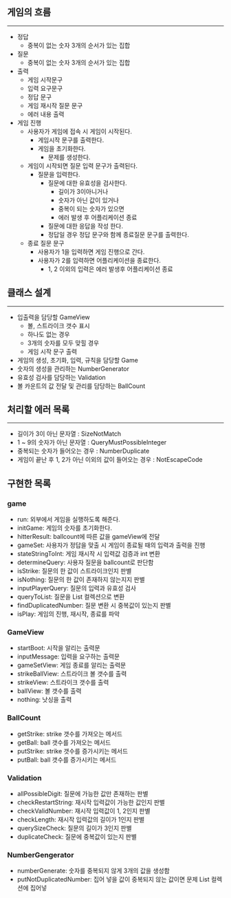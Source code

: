 ## 게임의 흐름

---

- 정답
    - 중복이 없는 숫자 3개의 순서가 있는 집합
- 질문
    - 중복이 없는 숫자 3개의 순서가 있는 집합
- 출력
    - 게임 시작문구
    - 입력 요구문구
    - 정답 문구
    - 게임 재시작 질문 문구
    - 에러 내용 출력
- 게임 진행
    - 사용자가 게임에 접속 시 게임이 시작된다.
        - 게임시작 문구를 출력한다.
        - 게임을 초기화한다.
            - 문제를 생성한다.
    - 게임이 시작되면 질문 입력 문구가 출력된다.
        - 질문을 입력한다.
            - 질문에 대한 유효성을 검사한다.
                - 길이가 3이아니거나
                - 숫자가 아닌 값이 있거나
                - 중복이 되는 숫자가 있으면
                - 에러 발생 후 어플리케이션 종료
            - 질문에 대한 응답을 작성 한다.
            - 정답일 경우 정답 문구와 함께 종료질문 문구를 출력한다.
    - 종료 질문 문구
        - 사용자가 1을 입력하면 게임 진행으로 간다.
        - 사용자가 2를 입력하면 어플리케이션을 종료한다.
            - 1, 2 이외의 입력은 에러 발생후 어플리케이션 종료

## 클래스 설계

---

- 입출력을 담당할 GameView
    - 볼, 스트라이크 갯수 표시
    - 하나도 없는 경우
    - 3개의 숫자를 모두 맞힐 경우
    - 게임 시작 문구 출력
- 게임의 생성, 초기화, 입력, 규칙을 담당할 Game
- 숫자의 생성을 관리하는 NumberGenerator
- 유효성 검사를 담당하는 Validation
- 볼 카운트의 값 전달 및 관리를 담당하는 BallCount

## 처리할 에러 목록

---

- 길이가 3이 아닌 문자열 : SizeNotMatch
- 1 ~ 9의 숫자가 아닌 문자열 : QueryMustPossibleInteger
- 중복되는 숫자가 들어오는 경우 : NumberDuplicate
- 게임이 끝난 후 1, 2가 아닌 이외의 값이 들어오는 경우 : NotEscapeCode

## 구현한 목록

### game

- run: 외부에서 게임을 실행하도록 해준다.
- initGame: 게임의 숫자를 초기화한다.
- hitterResult: ballcount에 따른 값을 gameView에 전달
- gameSet: 사용자가 정답을 맞출 시 게임이 종료될 때의 입력과 출력을 진행
- stateStringToInt: 게임 재시작 시 입력값 검증과 int 변환
- determineQuery: 사용자 질문을 ballcount로 판단함
- isStrike: 질문의 한 값이 스트라이크인지 판별
- isNothing: 질문의 한 값이 존재하지 않는지지 판별
- inputPlayerQuery: 질문의 입력과 유효성 검사
- queryToList: 질문을 List 컬렉션으로 변환
- findDuplicatedNumber: 질문 변환 시 중복값이 있는지 판별
- isPlay: 게임의 진행, 재시작, 종료를 파악

### GameView

- startBoot: 시작을 알리는 출력문
- inputMessage: 입력을 요구하는 출력문
- gameSetView: 게임 종료를 알리는 출력문
- strikeBallView: 스트라이크 볼 갯수를 출력
- strikeView: 스트라이크 갯수를 출력
- ballView: 볼 갯수를 출력
- nothing: 낫싱을 출력

### BallCount

- getStrike: strike 갯수를 가져오는 메서드
- getBall: ball 갯수를 가져오는 메서드
- putStrike: strike 갯수를 증가시키는 메서드
- putBall: ball 갯수를 증가시키는 메서드

### Validation

- allPossibleDigit: 질문에 가능한 값만 존재하는 판별
- checkRestartString: 재시작 입력값이 가능한 값인지 판별
- checkValidNumber: 재시작 입력값이 1, 2인지 판별
- checkLength: 재시작 입력값의 길이가 1인지 판별
- querySizeCheck: 질문의 길이가 3인지 판별
- duplicateCheck: 질문에 중복값이 있는지 판별

### NumberGengerator

- numberGenerate: 숫자를 중복되지 않게 3개의 값을 생성함
- putNotDuplicatedNumber: 집어 넣을 값이 중복되지 않는 값이면 문제 List 컬렉션에 집어넣